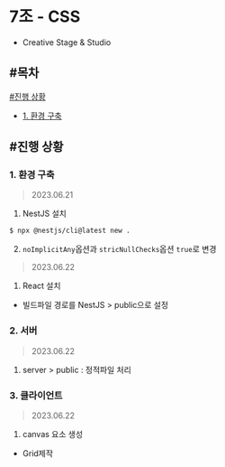 # 7조 - CSS
- Creative Stage & Studio
## #목차
[#진행 상황](#진행-상황)
- [1. 환경 구축](#1-환경-구축)
## #진행 상황
### 1. 환경 구축
> 2023.06.21
1. NestJS 설치
```bash
$ npx @nestjs/cli@latest new .
```
2. ```noImplicitAny```옵션과 ```stricNullChecks```옵션 ```true```로 변경
> 2023.06.22
1. React 설치
- 빌드파일 경로를 NestJS > public으로 설정

### 2. 서버
> 2023.06.22
1. server > public : 정적파일 처리

### 3. 클라이언트
> 2023.06.22
1. canvas 요소 생성
- Grid제작